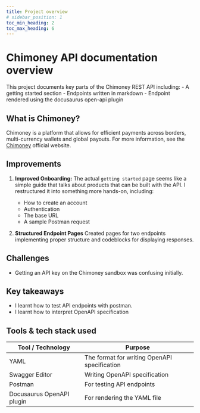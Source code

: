 ```yaml
---
title: Project overview
# sidebar_position: 1
toc_min_heading: 2
toc_max_heading: 6
---
```

# Chimoney API documentation overview
This project documents key parts of the Chimoney REST API including:
    - A getting started section
    - Endpoints written in markdown
    - Endpoint rendered using the docusaurus open-api plugin
    

## What is Chimoney?
Chimoney is a platform that allows for efficient payments across borders, multi-currency wallets and global payouts. For more information, see the [Chimoney](https://chimoney.io) official website.



## Improvements 
1. **Improved Onboarding:** The actual ```getting started``` page seems like a simple guide that talks about products that can be built with the API. I restructured it into something more hands-on, including:
    - How to create an account
    - Authentication
    - The base URL
    - A sample Postman request

2. **Structured Endpoint Pages** Created pages for two endpoints implementing proper structure and codeblocks for displaying responses. 


## Challenges
- Getting an API key on the Chimoney sandbox was confusing initially.


## Key takeaways
- I learnt how to test API endpoints with postman. 
- I learnt how to interpret OpenAPI specification

## Tools & tech stack used

| Tool / Technology | Purpose |
|-------------------|---------|
| YAML | The format for writing OpenAPI specification |
| Swagger Editor | Writing OpenAPI specification |
| Postman | For testing API endpoints |
| Docusaurus OpenAPI plugin | For rendering the YAML file |

